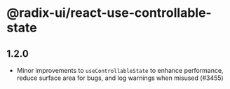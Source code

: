 # @radix-ui/react-use-controllable-state

## 1.2.0

- Minor improvements to `useControllableState` to enhance performance, reduce surface area for bugs, and log warnings when misused (#3455)
